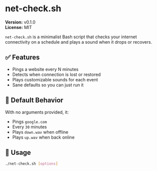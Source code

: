 # net-check.sh

**Version:** v0.1.0  
**License:** MIT

`net-check.sh` is a minimalist Bash script that checks your internet connectivity on a schedule and plays a sound when it drops or recovers.

## ✅ Features

- Pings a website every N minutes
- Detects when connection is lost or restored
- Plays customizable sounds for each event
- Sane defaults so you can just run it

## 🧪 Default Behavior

With no arguments provided, it:

- Pings `google.com`
- Every `30` minutes
- Plays `down.wav` when offline
- Plays `up.wav` when back online

## 🚀 Usage

```bash
./net-check.sh [options]
